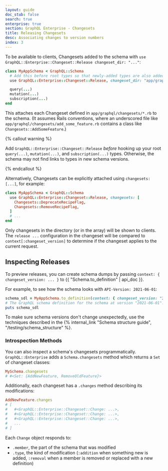 ```yaml
---
layout: guide
doc_stub: false
search: true
enterprise: true
section: GraphQL Enterprise - Changesets
title: Releasing Changesets
desc: Associating changes to version numbers
index: 3
---
```


To be available to clients, Changesets added to the schema with `use GraphQL::Enterprise::Changeset::Release changeset_dir: "..."`:

```ruby
class MyAppSchema < GraphQL::Schema
  # Add this before root types so that newly-added types are also added to the schema
  use GraphQL::Enterprise::Changeset::Release, changeset_dir: "app/graphql/changesets"

  query(...)
  mutation(...)
  subscription(...)
end
```

This attaches each Changeset defined in `app/graphql/changesets/*.rb` to the schema. (It assumes Rails conventions, where an underscored file like `app/graphql/changesets/add_some_feature.rb` contains a class like `Changesets::AddSomeFeature`.)

{% callout warning %}

Add `GraphQL::Enterprise::Changeset::Release` _before_ hooking up your root `query(...)`, `mutation(...)`, and `subscription(...)` types. Otherwise, the schema may not find links to types in new schema versions.

{% endcallout %}

Alternatively, Changesets can be explicitly attached using `changesets: [...]`, for example:

```ruby
class MyAppSchema < GraphQL::Schema
  use GraphQL::Enterprise::Changeset::Release, changesets: [
    Changesets::DeprecateRecipeFlag,
    Changesets::RemoveRecipeFlag,
  ]
  # ...
end
```

Only changesets in the directory (or in the array) will be shown to clients. The `release ...` configuration in the changeset will be compared to `context[:changeset_version]` to determine if the changeset applies to the current request.

## Inspecting Releases

To preview releases, you can create schema dumps by passing `context: { changeset_version: ... }` to {{ "Schema.to_definition" | api_doc }}.

For example, to see how the schema looks with `API-Version: 2021-06-01`:

```ruby
schema_sdl = MyAppSchema.to_definition(context: { changeset_version: "2021-06-01"})
# The GraphQL schema definition for the schema at version "2021-06-01":
puts schema_sdl
```

To make sure schema versions don't change unexpectedly, use the techniques described in the {% internal_link "Schema structure guide", "/testing/schema_structure" %}.

### Introspection Methods

You can also inspect a schema's changesets programmatically. `GraphQL::Enterprise` adds a `Schema.changesets` method which returns a `Set` of changeset classes:

```ruby
MySchema.changesets
# #<Set: {AddNewFeature, RemoveOldFeature}>
```

Additionally, each changeset has a `.changes` method describing its modifications:

```ruby
AddNewFeature.changes
# [
#   #<GraphQL::Enterprise::Changeset::Change: ...>,
#   #<GraphQL::Enterprise::Changeset::Change: ...>,
#   #<GraphQL::Enterprise::Changeset::Change: ...>,
#   ...
# ]
```

Each `Change` object responds to:

- `.member`, the part of the schema that was modified
- `.type`, the kind of modification (`:addition` when something new is added, `:removal` when a member is removed or replaced with a new definition)
